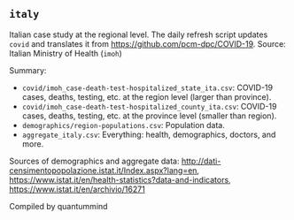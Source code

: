 ## `italy`

Italian case study at the regional level. The daily refresh script updates `covid` and translates it from https://github.com/pcm-dpc/COVID-19.
Source: Italian Ministry of Health (`imoh`)

Summary:
* `covid/imoh_case-death-test-hospitalized_state_ita.csv`: COVID-19 cases, deaths, testing, etc. at the region level (larger than province).
* `covid/imoh_case-death-test-hospitalized_county_ita.csv`: COVID-19 cases, deaths, testing, etc. at the province level (smaller than region).
* `demographics/region-populations.csv`: Population data.
* `aggregate_italy.csv`: Everything: health, demographics, doctors, and more.

Sources of demographics and aggregate data: http://dati-censimentopopolazione.istat.it/Index.aspx?lang=en, https://www.istat.it/en/health-statistics?data-and-indicators, https://www.istat.it/en/archivio/16271

Compiled by quantummind
